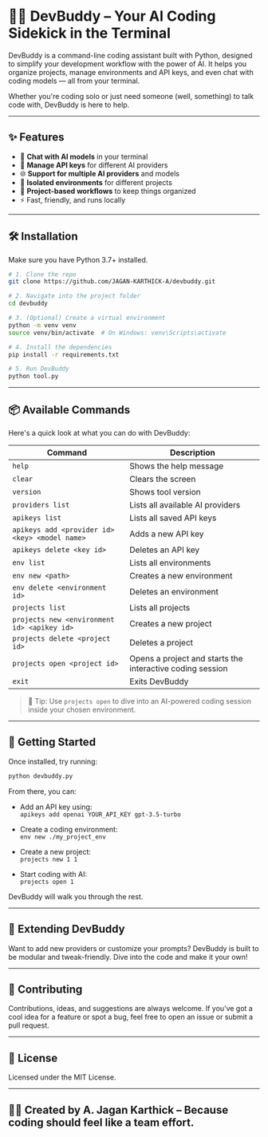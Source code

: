 # 🧑‍💻 DevBuddy – Your AI Coding Sidekick in the Terminal

DevBuddy is a command-line coding assistant built with Python, designed to simplify your development workflow with the power of AI. It helps you organize projects, manage environments and API keys, and even chat with coding models — all from your terminal.

Whether you're coding solo or just need someone (well, something) to talk code with, DevBuddy is here to help.

---

## ✨ Features

- 💬 **Chat with AI models** in your terminal
- 🔑 **Manage API keys** for different AI providers
- 🌐 **Support for multiple AI providers** and models
- 🧪 **Isolated environments** for different projects
- 📁 **Project-based workflows** to keep things organized
- ⚡ Fast, friendly, and runs locally

---

## 🛠️ Installation

Make sure you have Python 3.7+ installed.

```bash
# 1. Clone the repo
git clone https://github.com/JAGAN-KARTHICK-A/devbuddy.git

# 2. Navigate into the project folder
cd devbuddy

# 3. (Optional) Create a virtual environment
python -m venv venv
source venv/bin/activate  # On Windows: venv\Scripts\activate

# 4. Install the dependencies
pip install -r requirements.txt

# 5. Run DevBuddy
python tool.py
```

---

## 📦 Available Commands

Here's a quick look at what you can do with DevBuddy:

| Command | Description |
|--------|-------------|
| `help` | Shows the help message |
| `clear` | Clears the screen |
| `version` | Shows tool version |
| `providers list` | Lists all available AI providers |
| `apikeys list` | Lists all saved API keys |
| `apikeys add <provider id> <key> <model name>` | Adds a new API key |
| `apikeys delete <key id>` | Deletes an API key |
| `env list` | Lists all environments |
| `env new <path>` | Creates a new environment |
| `env delete <environment id>` | Deletes an environment |
| `projects list` | Lists all projects |
| `projects new <environment id> <apikey id>` | Creates a new project |
| `projects delete <project id>` | Deletes a project |
| `projects open <project id>` | Opens a project and starts the interactive coding session |
| `exit` | Exits DevBuddy |

> 🧠 Tip: Use `projects open` to dive into an AI-powered coding session inside your chosen environment.

---

## 🌱 Getting Started

Once installed, try running:

```bash
python devbuddy.py
```

From there, you can:

- Add an API key using:  
  `apikeys add openai YOUR_API_KEY gpt-3.5-turbo`

- Create a coding environment:  
  `env new ./my_project_env`

- Create a new project:  
  `projects new 1 1`

- Start coding with AI:  
  `projects open 1`

DevBuddy will walk you through the rest.

---

## 🧩 Extending DevBuddy

Want to add new providers or customize your prompts? DevBuddy is built to be modular and tweak-friendly. Dive into the code and make it your own!

---

## 🙌 Contributing

Contributions, ideas, and suggestions are always welcome. If you’ve got a cool idea for a feature or spot a bug, feel free to open an issue or submit a pull request.

---

## 📄 License

Licensed under the MIT License.

---

## 👨‍💻 Created by A. Jagan Karthick – Because coding should feel like a team effort.
